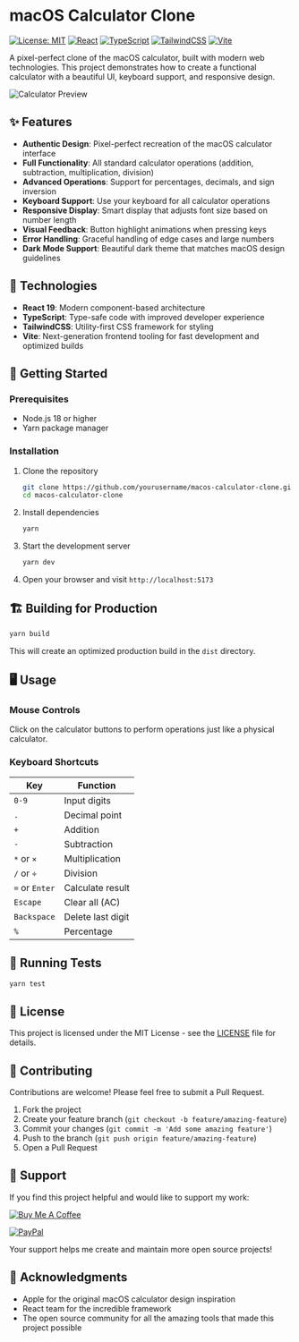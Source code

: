 # macOS Calculator Clone

[![License: MIT](https://img.shields.io/badge/License-MIT-blue.svg)](https://opensource.org/licenses/MIT)
[![React](https://img.shields.io/badge/React-19.0.0-61DAFB?logo=react)](https://reactjs.org/)
[![TypeScript](https://img.shields.io/badge/TypeScript-5.7.2-3178C6?logo=typescript)](https://www.typescriptlang.org/)
[![TailwindCSS](https://img.shields.io/badge/TailwindCSS-4.0.14-38B2AC?logo=tailwind-css)](https://tailwindcss.com/)
[![Vite](https://img.shields.io/badge/Vite-6.2.0-646CFF?logo=vite)](https://vitejs.dev/)

A pixel-perfect clone of the macOS calculator, built with modern web technologies. This project demonstrates how to create a functional calculator with a beautiful UI, keyboard support, and responsive design.

![Calculator Preview](https://raw.githubusercontent.com/wiki/placeholder/placeholder/calculator-preview.png)

## ✨ Features

- **Authentic Design**: Pixel-perfect recreation of the macOS calculator interface
- **Full Functionality**: All standard calculator operations (addition, subtraction, multiplication, division)
- **Advanced Operations**: Support for percentages, decimals, and sign inversion
- **Keyboard Support**: Use your keyboard for all calculator operations
- **Responsive Display**: Smart display that adjusts font size based on number length
- **Visual Feedback**: Button highlight animations when pressing keys
- **Error Handling**: Graceful handling of edge cases and large numbers
- **Dark Mode Support**: Beautiful dark theme that matches macOS design guidelines

## 🔧 Technologies

- **React 19**: Modern component-based architecture
- **TypeScript**: Type-safe code with improved developer experience
- **TailwindCSS**: Utility-first CSS framework for styling
- **Vite**: Next-generation frontend tooling for fast development and optimized builds

## 🚀 Getting Started

### Prerequisites

- Node.js 18 or higher
- Yarn package manager

### Installation

1. Clone the repository
   ```bash
   git clone https://github.com/yourusername/macos-calculator-clone.git
   cd macos-calculator-clone
   ```

2. Install dependencies
   ```bash
   yarn
   ```

3. Start the development server
   ```bash
   yarn dev
   ```

4. Open your browser and visit `http://localhost:5173`

## 🏗️ Building for Production

```bash
yarn build
```

This will create an optimized production build in the `dist` directory.

## 🖥️ Usage

### Mouse Controls
Click on the calculator buttons to perform operations just like a physical calculator.

### Keyboard Shortcuts

| Key | Function |
|-----|----------|
| `0-9` | Input digits |
| `.` | Decimal point |
| `+` | Addition |
| `-` | Subtraction |
| `*` or `×` | Multiplication |
| `/` or `÷` | Division |
| `=` or `Enter` | Calculate result |
| `Escape` | Clear all (AC) |
| `Backspace` | Delete last digit |
| `%` | Percentage |

## 🧪 Running Tests

```bash
yarn test
```

## 📄 License

This project is licensed under the MIT License - see the [LICENSE](LICENSE) file for details.

## 🤝 Contributing

Contributions are welcome! Please feel free to submit a Pull Request.

1. Fork the project
2. Create your feature branch (`git checkout -b feature/amazing-feature`)
3. Commit your changes (`git commit -m 'Add some amazing feature'`)
4. Push to the branch (`git push origin feature/amazing-feature`)
5. Open a Pull Request

## 💝 Support

If you find this project helpful and would like to support my work:

[![Buy Me A Coffee](https://img.shields.io/badge/Buy%20Me%20A%20Coffee-FFDD00?style=for-the-badge&logo=buy-me-a-coffee&logoColor=black)](https://www.buymeacoffee.com/pahrizal)

[![PayPal](https://img.shields.io/badge/PayPal-00457C?style=for-the-badge&logo=paypal&logoColor=white)](https://paypal.me/PahrizalMarup)

Your support helps me create and maintain more open source projects!

## 🙏 Acknowledgments

- Apple for the original macOS calculator design inspiration
- React team for the incredible framework
- The open source community for all the amazing tools that made this project possible